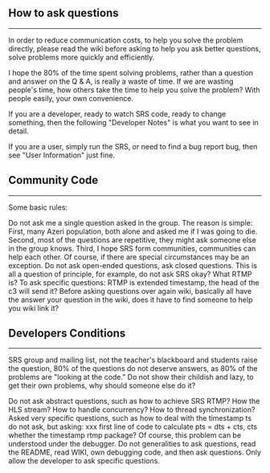 ## **How to ask questions**
***


In order to reduce communication costs, to help you solve the problem directly, please read the wiki before asking to help you ask better questions, solve problems more quickly and efficiently.

I hope the 80% of the time spent solving problems, rather than a question and answer on the Q & A, is really a waste of time. If we are wasting people's time, how others take the time to help you solve the problem? With people easily, your own convenience.

If you are a developer, ready to watch SRS code, ready to change something, then the following "Developer Notes" is what you want to see in detail.

If you are a user, simply run the SRS, or need to find a bug report bug, then see "User Information" just fine.


## **Community Code**
***


Some basic rules:

Do not ask me a single question asked in the group. The reason is simple: First, many Azeri population, both alone and asked me if I was going to die. Second, most of the questions are repetitive, they might ask someone else in the group knows. Third, I hope SRS form communities, communities can help each other. Of course, if there are special circumstances may be an exception.
Do not ask open-ended questions, ask closed questions. This is all a question of principle, for example, do not ask SRS okay? What RTMP is? To ask specific questions: RTMP is extended timestamp, the head of the c3 will send it?
Before asking questions over again wiki, basically all have the answer your question in the wiki, does it have to find someone to help you wiki link it?


## **Developers Conditions**
***

SRS group and mailing list, not the teacher's blackboard and students raise the question, 80% of the questions do not deserve answers, as 80% of the problems are "looking at the code." Do not show their childish and lazy, to get their own problems, why should someone else do it?

Do not ask abstract questions, such as how to achieve SRS RTMP? How the HLS stream? How to handle concurrency? How to thread synchronization?
Asked very specific questions, such as how to deal with the timestamp ts do not ask, but asking: xxx first line of code to calculate pts = dts + cts, cts whether the timestamp rtmp package? Of course, this problem can be understood under the debugger.
Do not generalities to ask questions, read the README, read WIKI, own debugging code, and then ask questions. Only allow the developer to ask specific questions.